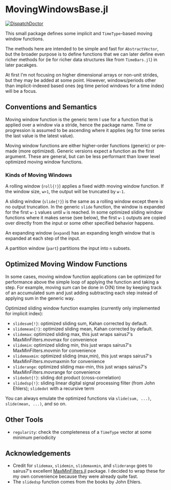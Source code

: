 # MovingWindowsBase.jl

[![DispatchDoctor](https://img.shields.io/badge/%F0%9F%A9%BA_tested_with-DispatchDoctor.jl-blue?labelColor=white)](https://github.com/MilesCranmer/DispatchDoctor.jl)

This small package defines some implicit and `TimeType`-based moving window functions.

The methods here are intended to be simple and fast for `AbstractVector`, but the broader purpose is to define functions that we can later define even richer methods for (ie for richer data structures like from `TimeBars.jl`) in later pacakges. 

At first I'm not focusing on higher dimensional arrays or non-unit strides, but they may be added at some point. However, windows/periods other than implicit-indexed based ones (eg time period windows for a time index) will be a focus.

## Conventions and Semantics
Moving window function is the generic term I use for a function that is applied over a window via a stride, hence the package name. Time or progression is assumed to be ascending where it applies (eg for time series the last value is the latest value).

Moving window functions are either higher-order functions (generic) or pre-made (more optimized). Generic versions expect a function as the first argument. These are general, but can be less performant than lower level optimized moving window functions.

### Kinds of Moving Windows
A rolling window (`roll{!}`) applies a fixed width moving window function. If the window size, `w>1`, the output will be truncated by `w-1`.

A sliding window (`slide{!}`) is the same as a rolling window except there is no output truncation. In the generic `slide` function, the window is expanded for the first `w-1` values until `w` is reached. In some optimized sliding window functions where it makes sense (see below), the first `w-1` outputs are copied over directly from the input or some other specified behavior happens.

An expanding window (`expand`) has an expanding length window that is expanded at each step of the input.

A partition window (`part`) partitions the input into `n` subsets. 

## Optimized Moving Window Functions
In some cases, moving window function applications can be optimized for performance above the simple loop of applying the function and taking a step. For example, moving sum can be done in O(N) time by keeping track of an accumulated sum and just adding subtracting each step instead of applying sum in the generic way.

Optimized sliding window function examples (currently only implemented for implicit index):
* `slidesum{!}`: optimized sliding sum, Kahan corrected by default.
* `slidemean{!}`: optimized sliding mean, Kahan corrected by default.
* `slidemax`: optimized sliding max, this just wraps sairus7's MaxMinFilters.movmax for convenience
* `slidemin`: optimized sliding min, this just wraps sairus7's MaxMinFilters.movmin for convenience
* `slidemaxmin`: optimized sliding (max,min), this just wraps sairus7's MaxMinFilters.movmaxmin for convenience
* `sliderange`: optimized sliding max-min, this just wraps sairus7's MaxMinFilters.movrange for convenience
* `slidedot{!}`: sliding dot product (cross-correlation)
* `slidedsp{!}`: sliding linear digital signal processing filter (from John Ehlers); `slidedot` with a recursive term

You can always emulate the optimized functions via `slide(sum, ...)`, `slide(mean, ...)`, and so on.

## Other Tools
* `regularity`: check the completeness of a `TimeType` vector at some minimum periodicity

## Acknowledgements
* Credit for `slidemax`, `slidemin`, `slidemaxmin`, and `sliderange` goes to sairus7's excellent [MaxMinFilters.jl](https://github.com/sairus7/MaxMinFilters.jl) package. I decided to wrap these for my own convenience because they were already quite fast.
* The `slidedsp` function comes from the books by John Ehlers.
